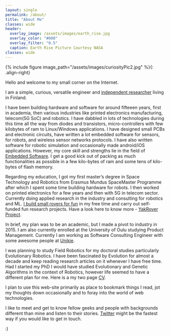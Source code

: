 ```yaml
---
layout: single
permalink: /about/
title: "About Me"
classes: wide
header:
  overlay_image: /assets/images/earth_rise.jpg
  overlay_color: "#000"
  overlay_filter: "0.5"
  caption: Earth Rise Picture Courtesy NASA
classes: wide
---
```


{% include figure image_path="/assets/images/curiosityPic2.jpg" %}{: .align-right}

Hello and welcome to my small corner on the Internet.

I am a simple, curious, versatile engineer and [independent researcher][IndependentScientist] living in Finland. 

I have been building hardware and software for around fifteeen years, first in academia, then various industries like printed electronics manufacturing, telecom(5G SoC) and robotics. I have dabbled in lots of technologies during this time all the way from diodes and transistors, micro-controllers with few kilobytes of ram to Linux/Windows applications. I have designed small PCBs and electronic circuits, have written a lot embedded software for sensors, for robots, and wireless sensor networks protocols. I have also written software for robotic simulation and occasionally made android/iOS applications. However, my core skill and strengths lie in the field of [Embedded Software][Embedded]. I get a good kick out of packing as much functionalities as possible in a few kilo-bytes of ram and some tens of kilo-bytes of flash memory.

Regarding my education, I got my first master’s degree in Space Technology and Robotics from Erasmus Mundus SpaceMaster Programme after which I spent some time building hardware for robots. I then worked on printed electronics for a few years and then with 5G in telecom sector. Currently doing applied research in the industry and consulting for robotics and ML. [I build small rovers for fun][NewHobbies] in my free time and carry out self-funded fun research projects. Have a look here to know more - [YakRover Project][YakRover].

In brief, my plan was to be an academic, but I made a pivot to industry in 2015. I am also currently enrolled at the University of Oulu studying Product Management. Currently I am working as Software Consulting Engineer with some awesome people at [Unikie][Unikie].

I was planning to study Field Robotics for my doctoral studies particularly Evolutionary Robotics. I have been fascinated by Evolution for almost a decade and keep reading research articles on it whenever I have free time. Had I started my PhD I would have studied Evolutionary and Genetic Algorithms in the context of Robotics, however life seemed to have a different plan for me. Here is a my two page [CV][Resume]. 

I plan to use this web-site primarily as place to bookmark things I read, jot my thoughts down occasionally and to foray into the world of web technologies.

I like to meet and get to know fellow geeks and people with backgrounds different than mine and listen to their stories. [Twitter][Twitter] might be the fastest way if you would like to get in touch.


:) 


[Twitter]: https://twitter.com/anurajenp
[Embedded]: https://en.wikipedia.org/wiki/Embedded_software 
[Unikie]: https://www.unikie.com/en/ 
[Resume]: /resume/
[NewHobbies]: /blog/some-new-hobbies/
[YakRover]: https://www.yakcollective.org/projects/yarg.html
[IndependentScientist]: https://en.wikipedia.org/wiki/Independent_scientist
